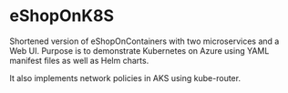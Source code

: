 # eShopOnK8S

Shortened version of eShopOnContainers with two microservices and a Web UI. Purpose is to demonstrate Kubernetes on Azure using YAML manifest files as well as Helm charts.

It also implements network policies in AKS using kube-router.